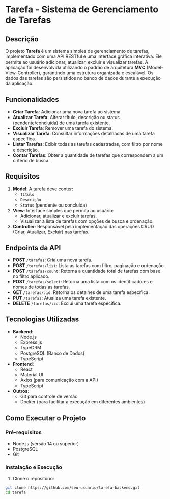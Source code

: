 # Tarefa - Sistema de Gerenciamento de Tarefas

## Descrição

O projeto **Tarefa** é um sistema simples de gerenciamento de tarefas, implementado com uma API RESTful e uma interface gráfica interativa. Ele permite ao usuário adicionar, atualizar, excluir e visualizar tarefas. A aplicação foi desenvolvida utilizando o padrão de arquitetura **MVC** (Model-View-Controller), garantindo uma estrutura organizada e escalável. Os dados das tarefas são persistidos no banco de dados durante a execução da aplicação.

## Funcionalidades

- **Criar Tarefa**: Adicionar uma nova tarefa ao sistema.
- **Atualizar Tarefa**: Alterar título, descrição ou status (pendente/concluída) de uma tarefa existente.
- **Excluir Tarefa**: Remover uma tarefa do sistema.
- **Visualizar Tarefa**: Consultar informações detalhadas de uma tarefa específica.
- **Listar Tarefas**: Exibir todas as tarefas cadastradas, com filtro por nome e descrição.
- **Contar Tarefas**: Obter a quantidade de tarefas que correspondem a um critério de busca.

## Requisitos

1. **Model**: A tarefa deve conter:
   - `Título`
   - `Descrição`
   - `Status` (pendente ou concluída)
2. **View**: Interface simples que permita ao usuário:
   - Adicionar, atualizar e excluir tarefas.
   - Visualizar a lista de tarefas com opções de busca e ordenação.
3. **Controller**: Responsável pela implementação das operações CRUD (Criar, Atualizar, Excluir) nas tarefas.

## Endpoints da API

- **POST** `/tarefas`: Cria uma nova tarefa.
- **POST** `/tarefas/list`: Lista as tarefas com filtro, paginação e ordenação.
- **POST** `/tarefas/count`: Retorna a quantidade total de tarefas com base no filtro aplicado.
- **POST** `/tarefas/select`: Retorna uma lista com os identificadores e nomes de todas as tarefas.
- **GET** `/tarefas/:id`: Retorna os detalhes de uma tarefa específica.
- **PUT** `/tarefas`: Atualiza uma tarefa existente.
- **DELETE** `/tarefas/:id`: Exclui uma tarefa específica.


## Tecnologias Utilizadas

- **Backend**:
  - Node.js
  - Express.js
  - TypeORM
  - PostgreSQL (Banco de Dados)
  - TypeScript
- **Frontend**:
  - React
  - Material UI
  - Axios (para comunicação com a API)
  - TypeScript
- **Outros**:
  - Git para controle de versão
  - Docker (para facilitar a execução em diferentes ambientes)

## Como Executar o Projeto

### Pré-requisitos

- Node.js (versão 14 ou superior)
- PostgreSQL
- Git

### Instalação e Execução

1. Clone o repositório:

```bash
git clone https://github.com/seu-usuario/tarefa-backend.git
cd tarefa
